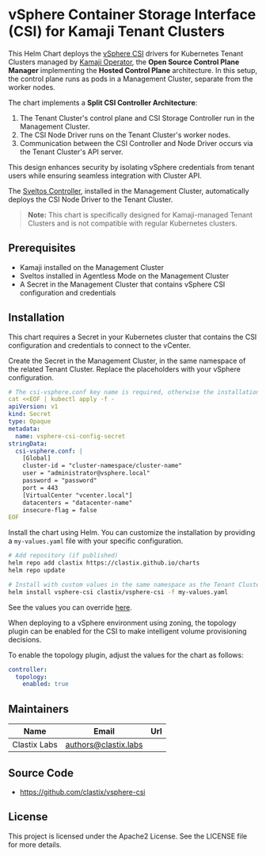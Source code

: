 # vSphere Container Storage Interface (CSI) for Kamaji Tenant Clusters

This Helm Chart deploys the [vSphere CSI](https://github.com/kubernetes-sigs/vsphere-csi-driver) drivers for Kubernetes Tenant Clusters managed by [Kamaji Operator](https://kamaji.clastix.io), the **Open Source Control Plane Manager** implementing the **Hosted Control Plane** architecture. In this setup, the control plane runs as pods in a Management Cluster, separate from the worker nodes.

The chart implements a **Split CSI Controller Architecture**:

1. The Tenant Cluster's control plane and CSI Storage Controller run in the Management Cluster.
2. The CSI Node Driver runs on the Tenant Cluster's worker nodes.
3. Communication between the CSI Controller and Node Driver occurs via the Tenant Cluster's API server.

This design enhances security by isolating vSphere credentials from tenant users while ensuring seamless integration with Cluster API.

The [Sveltos Controller](https://github.com/projectsveltos), installed in the Management Cluster, automatically deploys the CSI Node Driver to the Tenant Cluster.

> **Note:** This chart is specifically designed for Kamaji-managed Tenant Clusters and is not compatible with regular Kubernetes clusters.

## Prerequisites
- Kamaji installed on the Management Cluster
- Sveltos installed in Agentless Mode on the Management Cluster 
- A Secret in the Management Cluster that contains vSphere CSI configuration and credentials


## Installation
This chart requires a Secret in your Kubernetes cluster that contains the CSI configuration and credentials to connect to the vCenter.

Create the Secret in the Management Cluster, in the same namespace of the related Tenant Cluster. Replace the placeholders with your vSphere configuration.

```yaml
# The csi-vsphere.conf key name is required, otherwise the installation will fail
cat <<EOF | kubectl apply -f -
apiVersion: v1
kind: Secret
type: Opaque
metadata:
  name: vsphere-csi-config-secret
stringData:
  csi-vsphere.conf: |
    [Global]
    cluster-id = "cluster-namespace/cluster-name"
    user = "administrator@vsphere.local"
    password = "password"
    port = 443
    [VirtualCenter "vcenter.local"]
    datacenters = "datacenter-name"
    insecure-flag = false
EOF
```

Install the chart using Helm. You can customize the installation by providing a `my-values.yaml` file with your specific configuration.

```bash
# Add repository (if published)
helm repo add clastix https://clastix.github.io/charts
helm repo update

# Install with custom values in the same namespace as the Tenant Cluster
helm install vsphere-csi clastix/vsphere-csi -f my-values.yaml
```

See the values you can override [here](./charts/vsphere-csi/README.md).

When deploying to a vSphere environment using zoning, the topology plugin can be enabled for the CSI to make intelligent volume provisioning decisions.

To enable the topology plugin, adjust the values for the chart as follows:

```yaml
controller:
  topology:
    enabled: true
```

## Maintainers

| Name | Email | Url |
| ---- | ------ | --- |
| Clastix Labs | <authors@clastix.labs> |  |

## Source Code

* <https://github.com/clastix/vsphere-csi>

## License

This project is licensed under the Apache2 License. See the LICENSE file for more details.
